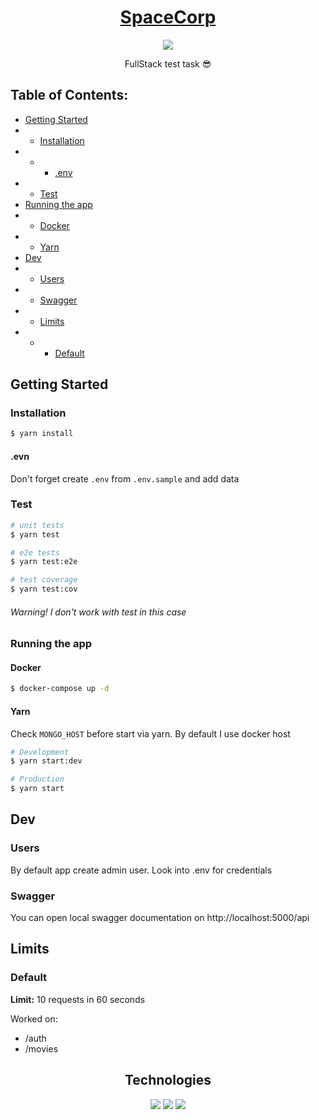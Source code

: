 <a href="https://jourloy.com/">
	<h1 align="center">
		SpaceCorp
	</h1>
</a>

<p align="center">
	<a href="" target="_blank"><img src="https://img.shields.io/github/v/tag/jourloy/SpaceCorpTask?color=red&label=version&style=for-the-badge&labelColor=000000"/></a>
</p>

<p align="center">FullStack test task 😎</p>

## Table of Contents:

- [Getting Started](#getting-started)
- - [Installation](#installation)
- - - [.env](#evn)
- - [Test](test)
- [Running the app](#running-the-app)
- - [Docker](#docker)
- - [Yarn](#yarn)
- [Dev](#dev)
- - [Users](#users)
- - [Swagger](#swagger)
- - [Limits](#limits)
- - - [Default](#default)

## Getting Started

### Installation

```bash
$ yarn install
```

#### .evn

Don't forget create `.env` from `.env.sample` and add data

### Test

```bash
# unit tests
$ yarn test

# e2e tests
$ yarn test:e2e

# test coverage
$ yarn test:cov
```

###### Warning! I don't work with test in this case

### Running the app

#### Docker

```bash
$ docker-compose up -d
```

#### Yarn

Check `MONGO_HOST` before start via yarn. By default I use docker host

```bash
# Development
$ yarn start:dev

# Production
$ yarn start
```

## Dev

### Users

By default app create admin user. Look into .env for credentials

### Swagger

You can open local swagger documentation on http://localhost:5000/api

## Limits

### Default

**Limit:** 10 requests in 60 seconds

Worked on:

- /auth
- /movies

<h2 align="center">
	Technologies
</h2>

<div align="center">
	<a href="" target="_blank"><img src="https://img.shields.io/static/v1?label=&message=NEST.js&logo=nestjs&style=for-the-badge&labelColor=000000&color=000000"/></a>
	<a href="" target="_blank"><img src="https://img.shields.io/static/v1?label=&message=Docker&logo=Docker&style=for-the-badge&labelColor=000000&color=000000"/></a>
	<a href="" target="_blank"><img src="https://img.shields.io/static/v1?label=&message=Mongo&logo=MongoDB&style=for-the-badge&labelColor=000000&color=000000"/></a>
</div>
